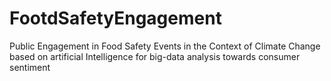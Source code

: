 # FootdSafetyEngagement
Public Engagement in Food Safety Events in the Context of Climate Change based on artificial Intelligence for big-data analysis towards consumer sentiment
